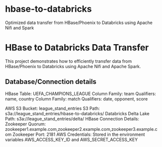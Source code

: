 # hbase-to-databricks
Optimized data transfer from HBase/Phoenix to Databricks using Apache Nifi and Spark

# HBase to Databricks Data Transfer

This project demonstrates how to efficiently transfer data from HBase/Phoenix to Databricks using Apache Nifi and Apache Spark.

## Database/Connection details

HBase Table: UEFA_CHAMPIONS_LEAGUE
Column Family: team
Qualifiers: name, country
Column Family: match
Qualifiers: date, opponent, score

AWS S3 Bucket: league_stand_entries
S3 Path: s3a://league_stand_entries/hbase-to-databricks/
Databricks Delta Lake Path: s3a://league_stand_entries/delta/
HBase Connection Details:
Zookeeper Quorum: zookeeper1.example.com,zookeeper2.example.com,zookeeper3.example.com
Zookeeper Port: 2181
AWS Credentials: Stored in the environment variables AWS_ACCESS_KEY_ID and AWS_SECRET_ACCESS_KEY
